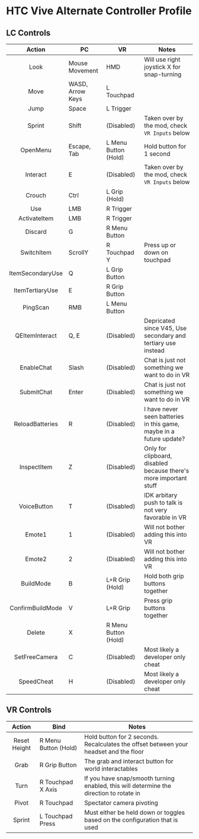 # HTC Vive Alternate Controller Profile

## LC Controls

|      Action      | PC               | VR                | Notes                                                               |
| :--------------: | ---------------- | ----------------- | ------------------------------------------------------------------- |
|       Look       | Mouse Movement   | HMD               | Will use right joystick X for snap-turning                          |
|       Move       | WASD, Arrow Keys | L Touchpad        |                                                                     |
|       Jump       | Space            | L Trigger         |                                                                     |
|      Sprint      | Shift            | (Disabled)        | Taken over by the mod, check `VR Inputs` below                      |
|     OpenMenu     | Escape, Tab      | L Menu Button (Hold) | Hold button for 1 second                                         |
|     Interact     | E                | (Disabled)        | Taken over by the mod, check `VR Inputs` below                      |
|      Crouch      | Ctrl             | L Grip (Hold)     |                                                                     |
|       Use        | LMB              | R Trigger         |                                                                     |
|   ActivateItem   | LMB              | R Trigger         |                                                                     |
|     Discard      | G                | R Menu Button     |                                                                     |
|    SwitchItem    | ScrollY          | R Touchpad Y      | Press up or down on touchpad                                        |
| ItemSecondaryUse | Q                | L Grip Button     |                                                                     |
| ItemTertiaryUse  | E                | R Grip Button     |                                                                     |
|     PingScan     | RMB              | L Menu Button     |                                                                     |
|  QEItemInteract  | Q, E             | (Disabled)        | Depricated since V45, Use secondary and tertiary use instead        |
|    EnableChat    | Slash            | (Disabled)        | Chat is just not something we want to do in VR                      |
|    SubmitChat    | Enter            | (Disabled)        | Chat is just not something we want to do in VR                      |
| ReloadBatteries  | R                | (Disabled)        | I have never seen batteries in this game, maybe in a future update? |
|   InspectItem    | Z                | (Disabled)        | Only for clipboard, disabled because there's more important stuff   |
|   VoiceButton    | T                | (Disabled)        | IDK arbitary push to talk is not very favorable in VR               |
|      Emote1      | 1                | (Disabled)        | Will not bother adding this into VR                                 |
|      Emote2      | 2                | (Disabled)        | Will not bother adding this into VR                                 |
|    BuildMode     | B                | L+R Grip (Hold)   | Hold both grip buttons together                                     |
| ConfirmBuildMode | V                | L+R Grip          | Press grip buttons together                                         |
|      Delete      | X                | R Menu Button (Hold) |                                                                  |
|  SetFreeCamera   | C                | (Disabled)        | Most likely a developer only cheat                                  |
|    SpeedCheat    | H                | (Disabled)        | Most likely a developer only cheat                                  |

## VR Controls

|    Action    | Bind              | Notes                                                                                   |
| :----------: | ----------------- | --------------------------------------------------------------------------------------- |
| Reset Height | R Menu Button (Hold) | Hold button for 2 seconds. Recalculates the offset between your headset and the floor |
|     Grab     | R Grip Button     | The grab and interact button for world interactables                                    |
|     Turn     | R Touchpad X Axis | If you have snap/smooth turning enabled, this will determine the direction to rotate in |
|    Pivot     | R Touchpad        | Spectator camera pivoting                                                               |
|    Sprint    | L Touchpad Press  | Must either be held down or toggles based on the configuration that is used             |
